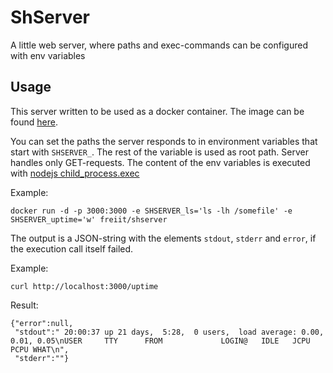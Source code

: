 # ShServer
A little web server, where paths and exec-commands can be configured with env variables

## Usage
This server written to be used as a docker container.
The image can be found [here](https://hub.docker.com/r/freiit/shserver/).

You can set the paths the server responds to in environment variables that start with `SHSERVER_`. The rest of the variable is used as root path. Server handles only GET-requests.
The content of the env variables is executed with [nodejs child_process.exec](https://nodejs.org/dist/latest-v4.x/docs/api/child_process.html#child_process_child_process_exec_command_options_callback)

Example:

    docker run -d -p 3000:3000 -e SHSERVER_ls='ls -lh /somefile' -e SHSERVER_uptime='w' freiit/shserver
  
The output is a JSON-string with the elements `stdout`, `stderr` and `error`, if the execution call itself failed.

Example:

    curl http://localhost:3000/uptime

Result:

    {"error":null,
     "stdout":" 20:00:37 up 21 days,  5:28,  0 users,  load average: 0.00, 0.01, 0.05\nUSER     TTY      FROM             LOGIN@   IDLE   JCPU   PCPU WHAT\n",
     "stderr":""}
